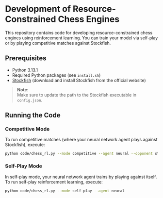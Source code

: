 # Development of Resource-Constrained Chess Engines

This repository contains code for developing resource-constrained chess engines using reinforcement learning. You can train your model via self-play or by playing competitive matches against Stockfish.

## Prerequisites

- Python 3.13.1
- Required Python packages (see `install.sh`)
- [Stockfish](https://stockfishchess.org/download/) (download and install Stockfish from the official website)

> **Note:**  
> Make sure to update the path to the Stockfish executable in `config.json`.

## Running the Code

### Competitive Mode

To run competitive matches (where your neural network agent plays against Stockfish), execute:

```bash
python code/chess_rl.py --mode competitive --agent neural --opponent stockfish
```

### Self-Play Mode

In self-play mode, your neural network agent trains by playing against itself. To run self-play reinforcement learning, execute:

```bash
python code/chess_rl.py --mode self-play --agent neural
```